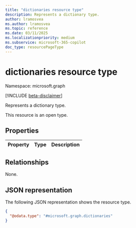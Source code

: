 ```yaml
---
title: "dictionaries resource type"
description: Represents a dictionary type.
author: lramosvea
ms.author: lramosvea
ms.topic: reference
ms.date: 03/11/2025
ms.localizationpriority: medium
ms.subservice: microsoft-365-copilot
doc_type: resourcePageType
---
```


# dictionaries resource type

Namespace: microsoft.graph

[!INCLUDE [beta-disclaimer](../../includes/beta-disclaimer.md)]

Represents a dictionary type.

This resource is an open type.

## Properties
|Property|Type|Description|
|:---|:---|:---|

## Relationships
None.

## JSON representation
The following JSON representation shows the resource type.
<!-- {
  "blockType": "resource",
  "@odata.type": "microsoft.graph.dictionaries"
}
-->
``` json
{
  "@odata.type": "#microsoft.graph.dictionaries"
}
```


